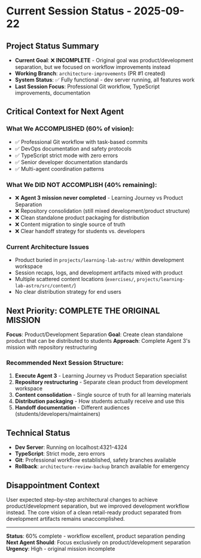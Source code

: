# Current Session Status - 2025-09-22

## Project Status Summary
- **Current Goal**: ❌ **INCOMPLETE** - Original goal was product/development separation, but we focused on workflow improvements instead
- **Working Branch**: `architecture-improvements` (PR #1 created)
- **System Status**: ✅ Fully functional - dev server running, all features work
- **Last Session Focus**: Professional Git workflow, TypeScript improvements, documentation

## Critical Context for Next Agent

### What We ACCOMPLISHED (60% of vision):
- ✅ Professional Git workflow with task-based commits
- ✅ DevOps documentation and safety protocols
- ✅ TypeScript strict mode with zero errors
- ✅ Senior developer documentation standards
- ✅ Multi-agent coordination patterns

### What We DID NOT ACCOMPLISH (40% remaining):
- ❌ **Agent 3 mission never completed** - Learning Journey vs Product Separation
- ❌ Repository consolidation (still mixed development/product structure)
- ❌ Clean standalone product packaging for distribution
- ❌ Content migration to single source of truth
- ❌ Clear handoff strategy for students vs. developers

### Current Architecture Issues
- Product buried in `projects/learning-lab-astro/` within development workspace
- Session recaps, logs, and development artifacts mixed with product
- Multiple scattered content locations (`exercises/`, `projects/learning-lab-astro/src/content/`)
- No clear distribution strategy for end users

## Next Priority: COMPLETE THE ORIGINAL MISSION

**Focus**: Product/Development Separation
**Goal**: Create clean standalone product that can be distributed to students
**Approach**: Complete Agent 3's mission with repository restructuring

### Recommended Next Session Structure:
1. **Execute Agent 3** - Learning Journey vs Product Separation specialist
2. **Repository restructuring** - Separate clean product from development workspace
3. **Content consolidation** - Single source of truth for all learning materials
4. **Distribution packaging** - How students actually receive and use this
5. **Handoff documentation** - Different audiences (students/developers/maintainers)

## Technical Status
- **Dev Server**: Running on localhost:4321-4324
- **TypeScript**: Strict mode, zero errors
- **Git**: Professional workflow established, safety branches available
- **Rollback**: `architecture-review-backup` branch available for emergency

## Disappointment Context
User expected step-by-step architectural changes to achieve product/development separation, but we improved development workflow instead. The core vision of a clean retail-ready product separated from development artifacts remains unaccomplished.

---

**Status**: 60% complete - workflow excellent, product separation pending
**Next Agent Should**: Focus exclusively on product/development separation
**Urgency**: High - original mission incomplete